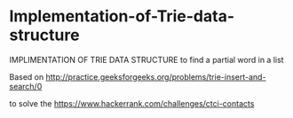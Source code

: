 # Implementation-of-Trie-data-structure

IMPLIMENTATION OF TRIE DATA STRUCTURE to find a partial word in a list 

Based on http://practice.geeksforgeeks.org/problems/trie-insert-and-search/0 

to solve the https://www.hackerrank.com/challenges/ctci-contacts

